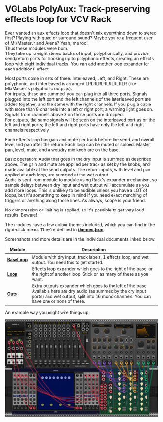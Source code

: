 # VGLabs PolyAux: Track-preserving effects loop for VCV Rack

Ever wanted an aux effects loop that doesn't mix everything down to stereo first? Playing with quad or surround sound? 
Maybe you're a frequent user of MixMasterJr and Arena? Yeah, me too!  
Thus these modules were born.  
They take up to eight stereo tracks of input, polyphonically, and provide send/return ports for hooking up to polyphonic effects, creating an effects loop with eight individual tracks.
You can add another loop expander for each additional effect.

Most ports come in sets of three: Interleaved, Left, and Right. These are polyphonic, and interleaved is arranged LRLRLRLRLRLRLRLR (like MixMaster's polyphonic outputs).  
For inputs, these are summed: you can plug into all three ports. Signals plugged into the left port and the left channels of the interleaved port are added together, and the same with the right channels.
If you plug a cable with more than 8 channels into a left or right port, a warning light goes on. Signals from channels above 8 on those ports are dropped.  
For outputs, the same signals will be seen on the interleaved port as on the left and right ports; the left and right ports have only the left and right channels respectively.

Each effects loop has gain and mute per track before the send, and overall level and pan after the return. Each loop can be muted or soloed. Master pan, level, mute, and a wet/dry mix knob are on the base.

Basic operation: Audio that goes in the dry input is summed as described above. The gain and mute are applied per track as set by the knobs, and made available at the send outputs.
The return inputs, with level and pan applied at each loop, are summed at the wet output.  
Audio is sent from module to module using Rack's expander mechanism, so sample delays between dry input and wet output will accumulate as you add more loops. 
This is unlikely to be audible unless you have a LOT of loops, but it's something to keep in mind if you need exact matching of triggers or anything along those lines. As always, scope is your friend.

No compression or limiting is applied, so it's possible to get very loud results. Beware!

The modules have a few colour themes included, which you can find in the right-click menu. They're defined in **[themes.json](../res/themes.json)**.

Screenshots and more details are in the individual documents linked below.

| Module | Description |
| -- | -- |
| **[BaseLoop](base.md)** | Module with dry input, track labels, 1 effects loop, and wet output. You need this to get started. |
| **[Loop](loop.md)** | Effects loop expander which goes to the right of the base, or the right of another loop. Stick on as many of these as you want. |
| **[Outs](outs.md)** | Extra outputs expander which goes to the left of the base. Available here are dry audio (as summed by the dry input ports) and wet output, split into 16 mono channels. You can have one or none of these.|

An example way you might wire things up:

![Example](PolyAuxMMJrArenaExample.png)
